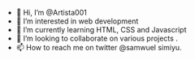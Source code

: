 - 👋 Hi, I’m @Artista001
- 👀 I’m interested in web development
- 🌱 I’m currently learning HTML, CSS and Javascript
- 💞️ I’m looking to collaborate on various projects .
- 📫 How to reach me on twitter @samwuel simiyu.

<!---
Artista001/Artista001 is a ✨ special ✨ repository because its `README.md` (this file) appears on your GitHub profile.
You can click the Preview link to take a look at your changes.
--->
